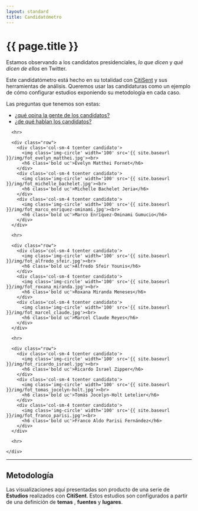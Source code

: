 ```yaml
---
layout: standard
title: Candidatómetro
---
```


<div class='row'>
  <div class='col-md-6'>
    <h1 class='huge thin title'>{{ page.title }}</h1>
    <p class='big thin'>Estamos observando a los candidatos presidenciales, <em>lo que dicen</em> y <em>qué dicen de ellos</em> en Twitter.</p>
    <p class='big thin'>Este candidatómetro está hecho en su totalidad con <a href='http://www.citisent.com'>CitiSent</a> y sus herramientas de análisis. Queremos usar las candidaturas como un ejemplo de cómo configurar estudios exponiendo su metodología en cada caso.</p>
    <p class='big thin'>Las preguntas que tenemos son estas:</p>
    <ul class='air-top icons-ul preguntas'>
      <li class='big'><i class="icon-li icon-chevron-sign-right blue"></i><a class='' href="{{ site.baseurl }}que-opina-la-gente">¿qué opina la gente de los candidatos?</a></li>
      <li class='big'><i class="icon-li icon-chevron-sign-right blue"></i><a class='' href="{{ site.baseurl }}de-que-hablan">¿de qué hablan los candidatos?</a></li>
    </ul>

  </div>

  <div class='tabla-de-candidatos'>
    <div class='col-md-6 air-top'>
      
      <hr>

      <div class="row">
        <div class='col-sm-4 tcenter candidato'>
          <img class='img-circle' width='100' src='{{ site.baseurl }}/img/fot_evelyn_matthei.jpg'><br>
          <h6 class='bold uc'>Evelyn Matthei Fornet</h6>
        </div>
        <div class='col-sm-4 tcenter candidato'>
          <img class='img-circle' width='100' src='{{ site.baseurl }}/img/fot_michelle_bachelet.jpg'><br>
          <h6 class='bold uc'>Michelle Bachelet Jeria</h6>
        </div>
        <div class='col-sm-4 tcenter candidato'>
          <img class='img-circle' width='100' src='{{ site.baseurl }}/img/fot_marco_enriquez-ominami.jpg'><br>
          <h6 class='bold uc'>Marco Enríquez-Ominami Gumucio</h6>
        </div>
      </div>
      
      <hr>
      
      <div class="row">
        <div class='col-sm-4 tcenter candidato'>
          <img class='img-circle' width='100' src='{{ site.baseurl }}/img/fot_alfredo_sfeir.jpg'><br>
          <h6 class='bold uc'>Alfredo Sfeir Younis</h6>
        </div>
        <div class='col-sm-4 tcenter candidato'>
          <img class='img-circle' width='100' src='{{ site.baseurl }}/img/fot_roxana_miranda.jpg'><br>
          <h6 class='bold uc'>Roxana Miranda Meneses</h6>
        </div>
        <div class='col-sm-4 tcenter candidato'>
          <img class='img-circle' width='100' src='{{ site.baseurl }}/img/fot_marcel_claude.jpg'><br>
          <h6 class='bold uc'>Marcel Claude Reyes</h6>
        </div>
      </div>
      
      <hr>
      
      <div class="row">
        <div class='col-sm-4 tcenter candidato'>
          <img class='img-circle' width='100' src='{{ site.baseurl }}/img/fot_ricardo_israel.jpg'><br>
          <h6 class='bold uc'>Ricardo Israel Zipper</h6>
        </div>
        <div class='col-sm-4 tcenter candidato'>
          <img class='img-circle' width='100' src='{{ site.baseurl }}/img/fot_tomas_jocelyn-holt.jpg'><br>
          <h6 class='bold uc'>Tomás Jocelyn-Holt Letelier</h6>
        </div>
        <div class='col-sm-4 tcenter candidato'>
          <img class='img-circle' width='100' src='{{ site.baseurl }}/img/fot_franco_parisi.jpg'><br>
          <h6 class='bold uc'>Franco Aldo Parisi Fernández</h6>
        </div>
      </div>

      <hr>

    </div>
  </div>
</div>

<hr id='metodo'>
<h2 class='air-top orange thin'>Metodología</h2>

<div class='row'>
  <div class='col-sm-6'>
    <p>Las visualizaciones aquí presentadas son producto de una serie de <i class='cs-icon-study'></i> <strong>Estudios</strong> realizados con <strong>CitiSent</strong>. Estos estudios son configurados a partir de una definición de <strong>temas</strong> <i class='cs-icon-topic'></i >, <strong>fuentes</strong> <i class='cs-icon-source'></i> y <strong>lugares</strong><i class='cs-icon-place'></i>.</p>
  </div>
  <div class='col-sm-6'>
  </div>
</div>

<!-- Libraries -->
<script src="{{ site.baseurl }}/js/lib/d3.v3.min.js" charset="utf-8"></script>
<script src="{{ site.baseurl }}/js/lib/underscore.js" charset="utf-8"></script>
<script src="{{ site.baseurl }}/js/lib/backbone.js" charset="utf-8"></script>
<script src="{{ site.baseurl }}/js/candidatometro.js"></script>



